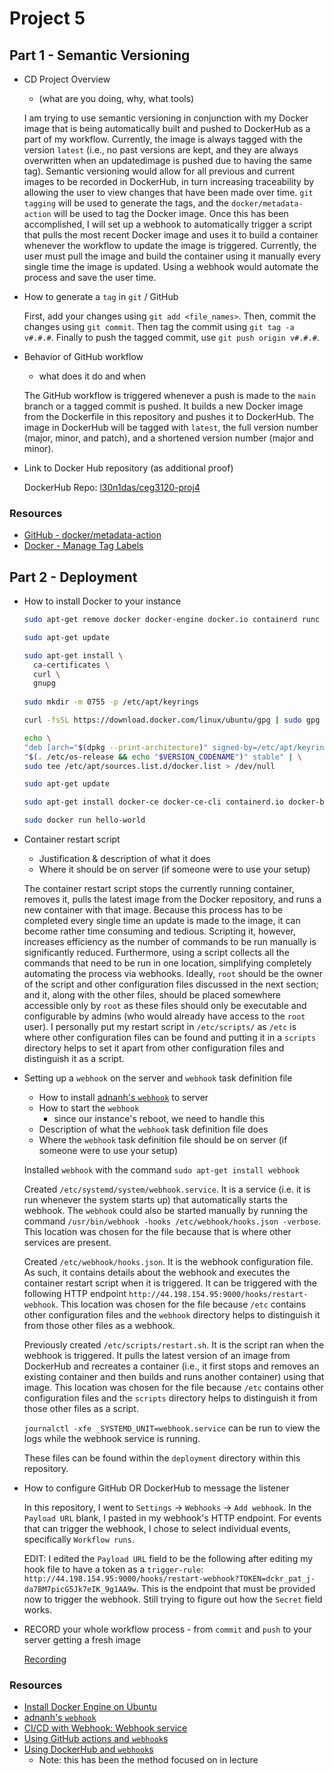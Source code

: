 # Project 5

## Part 1 - Semantic Versioning

- CD Project Overview
  - (what are you doing, why, what tools)
  
  I am trying to use semantic versioning in conjunction with my Docker image that is being automatically built and pushed to DockerHub as a part of my
workflow. Currently, the image is always tagged with the version `latest` (i.e., no past versions are kept, and they are always overwritten when an updatedimage is pushed due to having the same tag). Semantic versioning would allow for all previous and current images to be recorded in DockerHub, in turn increasing traceability by allowing the user to view changes that have been made over time. `git` `tagging` will be used to generate the tags, and the `docker/metadata-action` will be used to tag the Docker image. Once this has been accomplished, I will set up a webhook to automatically trigger a script
that pulls the most recent Docker image and uses it to build a container whenever the workflow to update the image is triggered. Currently, the user must
pull the image and build the container using it manually every single time the image is updated. Using a webhook would automate the process and save the
user time.

- How to generate a `tag` in `git` / GitHub

  First, add your changes using `git add <file_names>`. Then, commit the changes using `git commit`. Then tag the commit using `git tag -a v#.#.#`. Finally to push the tagged commit, use `git push origin v#.#.#`.
  
- Behavior of GitHub workflow
  - what does it do and when

  The GitHub workflow is triggered whenever a push is made to the `main` branch or a tagged commit is pushed. It builds a new Docker image from the Dockerfile in this repository and pushes it to DockerHub. The image in DockerHub will be tagged with `latest`, the full version number (major, minor, and patch), and a shortened version number (major and minor).
  
- Link to Docker Hub repository (as additional proof)

  DockerHub Repo: [l30n1das/ceg3120-proj4](https://hub.docker.com/repository/docker/l30n1das/ceg3120-proj4/general)

### Resources

- [GitHub - docker/metadata-action](https://github.com/docker/metadata-action)
- [Docker - Manage Tag Labels](https://docs.docker.com/build/ci/github-actions/manage-tags-labels/)

## Part 2 - Deployment

- How to install Docker to your instance

  ```bash
  sudo apt-get remove docker docker-engine docker.io containerd runc
  
  sudo apt-get update
  
  sudo apt-get install \
    ca-certificates \
    curl \
    gnupg
    
  sudo mkdir -m 0755 -p /etc/apt/keyrings
  
  curl -fsSL https://download.docker.com/linux/ubuntu/gpg | sudo gpg --dearmor -o /etc/apt/keyrings/docker.gpg
  
  echo \
  "deb [arch="$(dpkg --print-architecture)" signed-by=/etc/apt/keyrings/docker.gpg] https://download.docker.com/linux/ubuntu \
  "$(. /etc/os-release && echo "$VERSION_CODENAME")" stable" | \
  sudo tee /etc/apt/sources.list.d/docker.list > /dev/null
  
  sudo apt-get update
  
  sudo apt-get install docker-ce docker-ce-cli containerd.io docker-buildx-plugin docker-compose-plugin
  
  sudo docker run hello-world
  ```
  
- Container restart script
  - Justification & description of what it does
  - Where it should be on server (if someone were to use your setup)

  The container restart script stops the currently running container, removes it, pulls the latest image from the Docker repository, and runs a new container with that image. Because this process has to be completed every single time an update is made to the image, it can become rather time consuming and tedious. Scripting it, however, increases efficiency as the number of commands to be run manually is significantly reduced. Furthermore, using a script collects all the commands that need to be run in one location, simplifying completely automating the process via webhooks. Ideally, `root` should be the owner of the script and other configuration files discussed in the next section; and it, along with the other files, should be placed somewhere accessible only by `root` as these files should only be executable and configurable by admins (who would already have access to the `root` user). I personally put my restart script in `/etc/scripts/` as `/etc` is where other configuration files can be found and putting it in a `scripts` directory helps to set it apart from other configuration files and distinguish it as a script.
  
- Setting up a `webhook` on the server and `webhook` task definition file
  - How to install [adnanh's `webhook`](https://github.com/adnanh/webhook) to server
  - How to start the `webhook`
    - since our instance's reboot, we need to handle this
  - Description of what the `webhook` task definition file does
  - Where the `webhook` task definition file should be on server (if someone were to use your setup)

  Installed `webhook` with the command `sudo apt-get install webhook`
  
  Created `/etc/systemd/system/webhook.service`. It is a service (i.e. it is run whenever the system starts up) that automatically starts the webhook. The `webhook` could also be started manually by running the command `/usr/bin/webhook -hooks /etc/webhook/hooks.json -verbose`. This location was chosen for the file because that is where other services are present.
  
  Created `/etc/webhook/hooks.json`. It is the webhook configuration file. As such, it contains details about the webhook and executes the container restart script when it is triggered. It can be triggered with the following HTTP endpoint `http://44.198.154.95:9000/hooks/restart-webhook`. This location was chosen for the file because `/etc` contains other configuration files and the `webhook` directory helps to distinguish it from those other files as a webhook.
  
  Previously created `/etc/scripts/restart.sh`. It is the script ran when the webhook is triggered. It pulls the latest version of an image from DockerHub and recreates a container (i.e., it first stops and removes an existing container and then builds and runs another container) using that image. This location was chosen for the file because `/etc` contains other configuration files and the `scripts` directory helps to distinguish it from those other files as a script.
  
  `journalctl -xfe _SYSTEMD_UNIT=webhook.service` can be run to view the logs while the webhook service is running.
  
  These files can be found within the `deployment` directory within this repository.
  
- How to configure GitHub OR DockerHub to message the listener 

  In this repository, I went to `Settings` -> `Webhooks` -> `Add webhook`. In the `Payload URL` blank, I pasted in my webhook's HTTP endpoint. For events that can trigger the webhook, I chose to select individual events, specifically `Workflow runs`.
  
  EDIT: I edited the `Payload URL` field to be the following after editing my hook file to have a token as a `trigger-rule`: `http://44.198.154.95:9000/hooks/restart-webhook?TOKEN=dckr_pat_j-da7BM7picG5Jk7eIK_9g1AA9w`. This is the endpoint that must be provided now to trigger the webhook. Still trying to figure out how the `Secret` field works.
  
- RECORD your whole workflow process - from `commit` and `push` to your server getting a fresh image

  [Recording](https://github.com/WSU-kduncan/3120-cicd-L30N1DAS/blob/main/Projects/Project5/demo-recording.mp4)

### Resources

- [Install Docker Engine on Ubuntu](https://docs.docker.com/engine/install/ubuntu/)
- [adnanh's `webhook`](https://github.com/adnanh/webhook)
- [CI/CD with Webhook: Webhook service](https://hub.analythium.io/docs/shinyproxy-webhook/#:~:text=system%20prune%20%2Df-,Webhook%20service,-%23)
- [Using GitHub actions and `webhook`s](https://levelup.gitconnected.com/automated-deployment-using-docker-github-actions-and-webhooks-54018fc12e32)
- [Using DockerHub and `webhook`s](https://blog.devgenius.io/build-your-first-ci-cd-pipeline-using-docker-github-actions-and-webhooks-while-creating-your-own-da783110e151)
  - Note: this has been the method focused on in lecture
